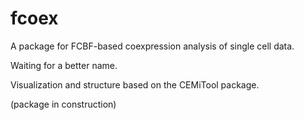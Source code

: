# fcoex

A package for FCBF-based coexpression analysis of single cell data.

Waiting for a better name.

Visualization and structure based on the CEMiTool package. 

(package in construction)
